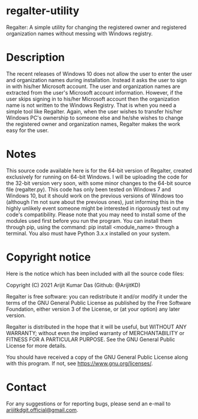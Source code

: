 # regalter-utility

Regalter: A simple utility for changing the registered owner and registered organization names without messing with Windows registry.

# Description
The recent releases of Windows 10 does not allow the user to enter the user and organization names during installation. Instead it
asks the user to sign in with his/her Microsoft account. The user and organization names are extracted from the user's Microsoft
account information. However, if the user skips signing in to his/her Microsoft account then the organization name is not written
to the Windows Registry. That is when you need a simple tool like Regalter. Again, when the user wishes to transfer his/her Windows
PC's ownership to someone else and he/she wishes to change the registered owner and organization names, Regalter makes the work easy
for the user.

# Notes
This source code available here is for the 64-bit version of Regalter, created exclusively for running on 64-bit Windows. I will be 
uploading the code for the 32-bit version very soon, with some minor changes to the 64-bit source file (regalter.py). This code has
only been tested on Windows 7 and Windows 10, but it should work on the previous versions of Windows too (although I'm not sure about
the previous ones), just informing this in the highly unlikely event someone might be interested in rigorously test out my code's
compatibility. Please note that you may need to install some of the modules used first before you run the program. You can install
them through pip, using the command: pip install <module_name> through a terminal. You also must have Python 3.x.x installed on your
system.

# Copyright notice
Here is the notice which has been included with all the source code files:

Copyright (C) 2021 Arijit Kumar Das (Github: @ArijitKD)

Regalter is free software: you can redistribute it and/or modify
it under the terms of the GNU General Public License as published by
the Free Software Foundation, either version 3 of the License, or
(at your option) any later version.

Regalter is distributed in the hope that it will be useful,
but WITHOUT ANY WARRANTY; without even the implied warranty of
MERCHANTABILITY or FITNESS FOR A PARTICULAR PURPOSE.  See the
GNU General Public License for more details.

You should have received a copy of the GNU General Public License
along with this program.  If not, see <https://www.gnu.org/licenses/>.

# Contact
For any suggestions or for reporting bugs, please send an e-mail to arijitkdgit.official@gmail.com.
